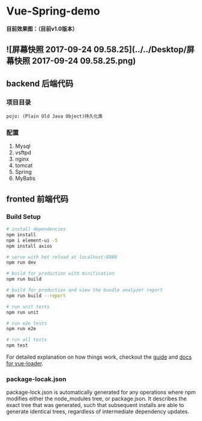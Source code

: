 # Vue-Spring-demo

**目前效果图：（目前v1.0版本）**

## ![屏幕快照 2017-09-24 09.58.25](../../Desktop/屏幕快照 2017-09-24 09.58.25.png)





## backend 后端代码

### 项目目录
```
pojo: (Plain Old Java Object)持久化类
```

### 配置
1. Mysql
2. vsftpd
3. nginx
4. tomcat
5. Spring
6. MyBatis





## fronted 前端代码

### Build Setup

``` bash
# install dependencies
npm install
npm i element-ui -S
npm install axios

# serve with hot reload at localhost:8080
npm run dev

# build for production with minification
npm run build

# build for production and view the bundle analyzer report
npm run build --report

# run unit tests
npm run unit

# run e2e tests
npm run e2e

# run all tests
npm test
```

For detailed explanation on how things work, checkout the [guide](http://vuejs-templates.github.io/webpack/) and [docs for vue-loader](http://vuejs.github.io/vue-loader).

### package-locak.json
package-lock.json is automatically generated for any operations where npm modifies either the node_modules tree, or package.json. It describes the exact tree that was generated, such that subsequent installs are able to generate identical trees, regardless of intermediate dependency updates.


